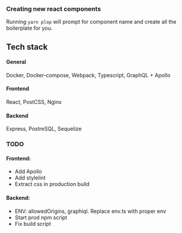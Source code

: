 ### Creating new react components

Running `yarn plop` will prompt for component name and create all the boilerplate for you. 

## Tech stack

#### General
Docker, Docker-compose, Webpack, Typescript, GraphQL + Apollo

#### Frontend
React, PostCSS, Nginx

#### Backend
Express, PostreSQL, Sequelize

### TODO

#### Frontend:
- Add Apollo
- Add stylelint
- Extract css in production build

#### Backend:
- ENV: allowedOrigins, graphiql. Replace env.ts with proper env
- Start prod npm script
- Fix build script
